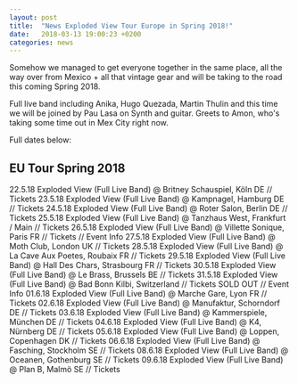 ```yaml
---
layout: post
title:  "News Exploded View Tour Europe in Spring 2018!"
date:   2018-03-13 19:00:23 +0200
categories: news
---
```

Somehow we managed to get everyone together in the same place, all the way over from Mexico + all that vintage gear and will be taking to the road this coming Spring 2018.

Full live band including Anika, Hugo Quezada, Martin Thulin and this time we will be joined by Pau Lasa on Synth and guitar. Greets to Amon, who's taking some time out in Mex City right now.

Full dates below:

## EU Tour Spring 2018

22.5.18 Exploded View (Full Live Band) @ Britney Schauspiel, Köln DE // Tickets
23.5.18 Exploded View (Full Live Band) @ Kampnagel, Hamburg DE // Tickets
24.5.18 Exploded View (Full Live Band) @ Roter Salon, Berlin DE // Tickets
25.5.18 Exploded View (Full Live Band) @ Tanzhaus West, Frankfurt / Main // Tickets
26.5.18 Exploded View (Full Live Band) @ Villette Sonique, Paris FR // Tickets // Event Info
27.5.18 Exploded View (Full Live Band) @ Moth Club, London UK // Tickets
28.5.18 Exploded View (Full Live Band) @ La Cave Aux Poetes, Roubaix FR // Tickets
29.5.18 Exploded View (Full Live Band) @ Hall Des Chars, Strasbourg FR // Tickets
30.5.18 Exploded View (Full Live Band) @ Le Brass, Brussels BE // Tickets
31.5.18 Exploded View (Full Live Band) @ Bad Bonn Kilbi, Switzerland // Tickets SOLD OUT // Event Info
01.6.18 Exploded View (Full Live Band) @ Marche Gare, Lyon FR // Tickets
02.6.18 Exploded View (Full Live Band) @ Manufaktur, Schorndorf DE // Tickets
03.6.18 Exploded View (Full Live Band) @ Kammerspiele, München DE // Tickets
04.6.18 Exploded View (Full Live Band) @ K4, Nürnberg DE // Tickets
05.6.18 Exploded View (Full Live Band) @ Loppen, Copenhagen DK // Tickets
06.6.18 Exploded View (Full Live Band) @ Fasching, Stockholm SE // Tickets
08.6.18 Exploded View (Full Live Band) @ Oceanen, Gothenburg SE // Tickets
09.6.18 Exploded View (Full Live Band) @ Plan B, Malmö SE // Tickets
